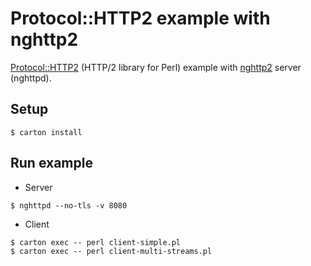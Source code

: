 # Protocol::HTTP2 example with nghttp2

[Protocol::HTTP2](https://github.com/vlet/p5-Protocol-HTTP2) (HTTP/2 library for Perl) example with [nghttp2](https://github.com/tatsuhiro-t/nghttp2) server (nghttpd).

## Setup

``` console
$ carton install
```

## Run example

- Server

``` console
$ nghttpd --no-tls -v 8080
```

- Client

``` console
$ carton exec -- perl client-simple.pl
$ carton exec -- perl client-multi-streams.pl
```
